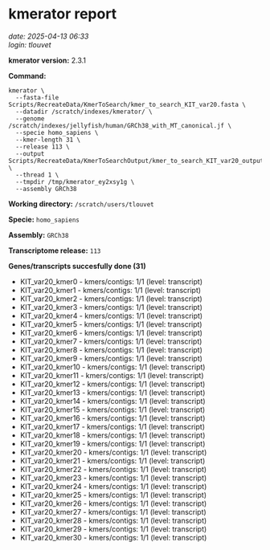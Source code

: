 # kmerator report
*date: 2025-04-13 06:33*  
*login: tlouvet*

**kmerator version:** 2.3.1

**Command:**

```
kmerator \
  --fasta-file Scripts/RecreateData/KmerToSearch/kmer_to_search_KIT_var20.fasta \
  --datadir /scratch/indexes/kmerator/ \
  --genome /scratch/indexes/jellyfish/human/GRCh38_with_MT_canonical.jf \
  --specie homo_sapiens \
  --kmer-length 31 \
  --release 113 \
  --output Scripts/RecreateData/KmerToSearchOutput/kmer_to_search_KIT_var20_output \
  --thread 1 \
  --tmpdir /tmp/kmerator_ey2xsy1g \
  --assembly GRCh38
```

**Working directory:** `/scratch/users/tlouvet`

**Specie:** `homo_sapiens`

**Assembly:** `GRCh38`

**Transcriptome release:** `113`

**Genes/transcripts succesfully done (31)**

- KIT_var20_kmer0 - kmers/contigs: 1/1 (level: transcript)
- KIT_var20_kmer1 - kmers/contigs: 1/1 (level: transcript)
- KIT_var20_kmer2 - kmers/contigs: 1/1 (level: transcript)
- KIT_var20_kmer3 - kmers/contigs: 1/1 (level: transcript)
- KIT_var20_kmer4 - kmers/contigs: 1/1 (level: transcript)
- KIT_var20_kmer5 - kmers/contigs: 1/1 (level: transcript)
- KIT_var20_kmer6 - kmers/contigs: 1/1 (level: transcript)
- KIT_var20_kmer7 - kmers/contigs: 1/1 (level: transcript)
- KIT_var20_kmer8 - kmers/contigs: 1/1 (level: transcript)
- KIT_var20_kmer9 - kmers/contigs: 1/1 (level: transcript)
- KIT_var20_kmer10 - kmers/contigs: 1/1 (level: transcript)
- KIT_var20_kmer11 - kmers/contigs: 1/1 (level: transcript)
- KIT_var20_kmer12 - kmers/contigs: 1/1 (level: transcript)
- KIT_var20_kmer13 - kmers/contigs: 1/1 (level: transcript)
- KIT_var20_kmer14 - kmers/contigs: 1/1 (level: transcript)
- KIT_var20_kmer15 - kmers/contigs: 1/1 (level: transcript)
- KIT_var20_kmer16 - kmers/contigs: 1/1 (level: transcript)
- KIT_var20_kmer17 - kmers/contigs: 1/1 (level: transcript)
- KIT_var20_kmer18 - kmers/contigs: 1/1 (level: transcript)
- KIT_var20_kmer19 - kmers/contigs: 1/1 (level: transcript)
- KIT_var20_kmer20 - kmers/contigs: 1/1 (level: transcript)
- KIT_var20_kmer21 - kmers/contigs: 1/1 (level: transcript)
- KIT_var20_kmer22 - kmers/contigs: 1/1 (level: transcript)
- KIT_var20_kmer23 - kmers/contigs: 1/1 (level: transcript)
- KIT_var20_kmer24 - kmers/contigs: 1/1 (level: transcript)
- KIT_var20_kmer25 - kmers/contigs: 1/1 (level: transcript)
- KIT_var20_kmer26 - kmers/contigs: 1/1 (level: transcript)
- KIT_var20_kmer27 - kmers/contigs: 1/1 (level: transcript)
- KIT_var20_kmer28 - kmers/contigs: 1/1 (level: transcript)
- KIT_var20_kmer29 - kmers/contigs: 1/1 (level: transcript)
- KIT_var20_kmer30 - kmers/contigs: 1/1 (level: transcript)
